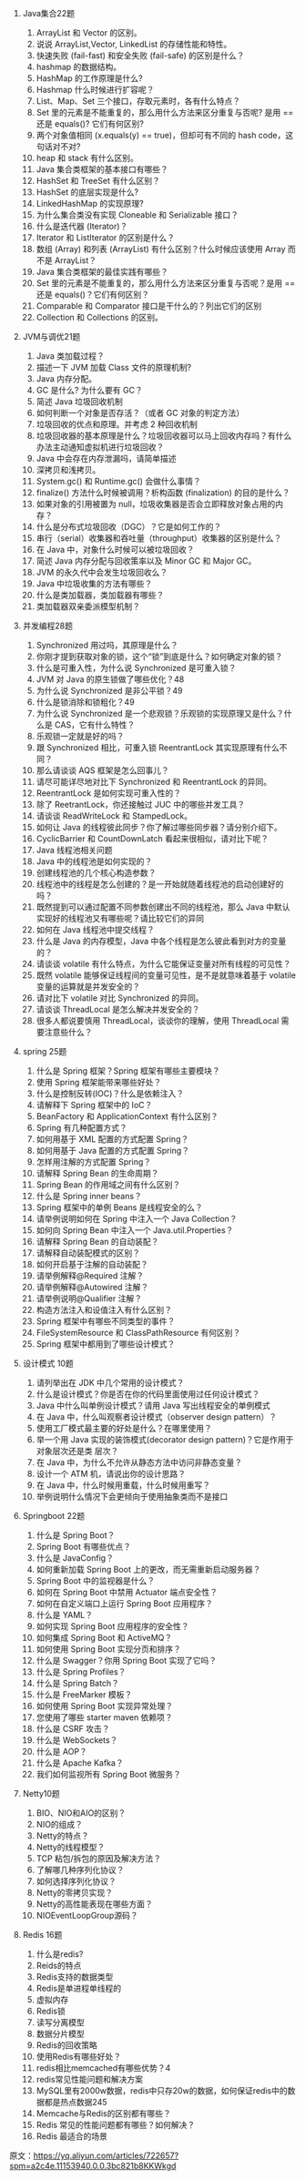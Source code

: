 1. Java集合22题
    1. ArrayList 和 Vector 的区别。
    2. 说说 ArrayList,Vector, LinkedList 的存储性能和特性。
    3. 快速失败 (fail-fast) 和安全失败 (fail-safe) 的区别是什么？
    4. hashmap 的数据结构。
    5. HashMap 的工作原理是什么?
    6. Hashmap 什么时候进行扩容呢？
    7. List、Map、Set 三个接口，存取元素时，各有什么特点？
    8. Set 里的元素是不能重复的，那么用什么方法来区分重复与否呢? 是用 == 还是 equals()? 它们有何区别?
    9. 两个对象值相同 (x.equals(y) == true)，但却可有不同的 hash code，这句话对不对?
    10. heap 和 stack 有什么区别。
    11. Java 集合类框架的基本接口有哪些？
    12. HashSet 和 TreeSet 有什么区别？
    13. HashSet 的底层实现是什么?
    14. LinkedHashMap 的实现原理?
    15. 为什么集合类没有实现 Cloneable 和 Serializable 接口？
    16. 什么是迭代器 (Iterator)？
    17. Iterator 和 ListIterator 的区别是什么？
    18. 数组 (Array) 和列表 (ArrayList) 有什么区别？什么时候应该使用 Array 而不是 ArrayList？
    19. Java 集合类框架的最佳实践有哪些？
    20. Set 里的元素是不能重复的，那么用什么方法来区分重复与否呢？是用 == 还是 equals()？它们有何区别？
    21. Comparable 和 Comparator 接口是干什么的？列出它们的区别
    22. Collection 和 Collections 的区别。

2. JVM与调优21题
    1. Java 类加载过程？
    2. 描述一下 JVM 加载 Class 文件的原理机制?
    3. Java 内存分配。
    4. GC 是什么? 为什么要有 GC？
    5. 简述 Java 垃圾回收机制
    6. 如何判断一个对象是否存活？（或者 GC 对象的判定方法）
    7. 垃圾回收的优点和原理。并考虑 2 种回收机制
    8. 垃圾回收器的基本原理是什么？垃圾回收器可以马上回收内存吗？有什么办法主动通知虚拟机进行垃圾回收？
    9. Java 中会存在内存泄漏吗，请简单描述
    10. 深拷贝和浅拷贝。
    11. System.gc() 和 Runtime.gc() 会做什么事情？
    12. finalize() 方法什么时候被调用？析构函数 (finalization) 的目的是什么？
    13. 如果对象的引用被置为 null，垃圾收集器是否会立即释放对象占用的内存？
    14. 什么是分布式垃圾回收（DGC）？它是如何工作的？
    15. 串行（serial）收集器和吞吐量（throughput）收集器的区别是什么？
    16. 在 Java 中，对象什么时候可以被垃圾回收？
    17. 简述 Java 内存分配与回收策率以及 Minor GC 和 Major GC。
    18. JVM 的永久代中会发生垃圾回收么？
    19. Java 中垃圾收集的方法有哪些？
    20. 什么是类加载器，类加载器有哪些？
    21. 类加载器双亲委派模型机制？

3. 并发编程28题
    1. Synchronized 用过吗，其原理是什么？
    2. 你刚才提到获取对象的锁，这个“锁”到底是什么？如何确定对象的锁？
    3. 什么是可重入性，为什么说 Synchronized 是可重入锁？
    4. JVM 对 Java 的原生锁做了哪些优化？48
    5. 为什么说 Synchronized 是非公平锁？49
    6. 什么是锁消除和锁粗化？49
    7. 为什么说 Synchronized 是一个悲观锁？乐观锁的实现原理又是什么？什么是 CAS，它有什么特性？
    8. 乐观锁一定就是好的吗？
    9. 跟 Synchronized 相比，可重入锁 ReentrantLock 其实现原理有什么不同？
    10. 那么请谈谈 AQS 框架是怎么回事儿？
    11. 请尽可能详尽地对比下 Synchronized 和 ReentrantLock 的异同。
    12. ReentrantLock 是如何实现可重入性的？
    13. 除了 ReetrantLock，你还接触过 JUC 中的哪些并发工具？
    14. 请谈谈 ReadWriteLock 和 StampedLock。
    15. 如何让 Java 的线程彼此同步？你了解过哪些同步器？请分别介绍下。
    16. CyclicBarrier 和 CountDownLatch 看起来很相似，请对比下呢？
    17. Java 线程池相关问题
    18. Java 中的线程池是如何实现的？
    19. 创建线程池的几个核心构造参数？
    20. 线程池中的线程是怎么创建的？是一开始就随着线程池的启动创建好的吗？
    21. 既然提到可以通过配置不同参数创建出不同的线程池，那么 Java 中默认实现好的线程池又有哪些呢？请比较它们的异同
    22. 如何在 Java 线程池中提交线程？
    23. 什么是 Java 的内存模型，Java 中各个线程是怎么彼此看到对方的变量的？
    24. 请谈谈 volatile 有什么特点，为什么它能保证变量对所有线程的可见性？
    25. 既然 volatile 能够保证线程间的变量可见性，是不是就意味着基于 volatile 变量的运算就是并发安全的？
    26. 请对比下 volatile 对比 Synchronized 的异同。
    27. 请谈谈 ThreadLocal 是怎么解决并发安全的？
    28. 很多人都说要慎用 ThreadLocal，谈谈你的理解，使用 ThreadLocal 需要注意些什么？

4. spring 25题
    1. 什么是 Spring 框架？Spring 框架有哪些主要模块？
    2. 使用 Spring 框架能带来哪些好处？
    3. 什么是控制反转(IOC)？什么是依赖注入？
    4. 请解释下 Spring 框架中的 IoC？
    5. BeanFactory 和 ApplicationContext 有什么区别？
    6. Spring 有几种配置方式？
    7. 如何用基于 XML 配置的方式配置 Spring？
    8. 如何用基于 Java 配置的方式配置 Spring？
    9. 怎样用注解的方式配置 Spring？
    10. 请解释 Spring Bean 的生命周期？
    11. Spring Bean 的作用域之间有什么区别？
    12. 什么是 Spring inner beans？
    13. Spring 框架中的单例 Beans 是线程安全的么？
    14. 请举例说明如何在 Spring 中注入一个 Java Collection？
    15. 如何向 Spring Bean 中注入一个 Java.util.Properties？
    16. 请解释 Spring Bean 的自动装配？
    17. 请解释自动装配模式的区别？
    18. 如何开启基于注解的自动装配？
    19. 请举例解释@Required 注解？
    20. 请举例解释@Autowired 注解？
    21. 请举例说明@Qualifier 注解？
    22. 构造方法注入和设值注入有什么区别？
    23. Spring 框架中有哪些不同类型的事件？
    24. FileSystemResource 和 ClassPathResource 有何区别？
    25. Spring 框架中都用到了哪些设计模式？

5. 设计模式 10题
    1. 请列举出在 JDK 中几个常用的设计模式？
    2. 什么是设计模式？你是否在你的代码里面使用过任何设计模式？
    3. Java 中什么叫单例设计模式？请用 Java 写出线程安全的单例模式
    4. 在 Java 中，什么叫观察者设计模式（observer design pattern）？
    5. 使用工厂模式最主要的好处是什么？在哪里使用？
    6. 举一个用 Java 实现的装饰模式(decorator design pattern)？它是作用于对象层次还是类
    层次？
    7. 在 Java 中，为什么不允许从静态方法中访问非静态变量？
    8. 设计一个 ATM 机，请说出你的设计思路？
    9. 在 Java 中，什么时候用重载，什么时候用重写？
    10. 举例说明什么情况下会更倾向于使用抽象类而不是接口

6. Springboot 22题
    1. 什么是 Spring Boot？
    2. Spring Boot 有哪些优点？
    3. 什么是 JavaConfig？
    4. 如何重新加载 Spring Boot 上的更改，而无需重新启动服务器？
    5. Spring Boot 中的监视器是什么？
    6. 如何在 Spring Boot 中禁用 Actuator 端点安全性？
    7. 如何在自定义端口上运行 Spring Boot 应用程序？
    8. 什么是 YAML？
    9. 如何实现 Spring Boot 应用程序的安全性？
    10. 如何集成 Spring Boot 和 ActiveMQ？
    11. 如何使用 Spring Boot 实现分页和排序？
    12. 什么是 Swagger？你用 Spring Boot 实现了它吗？
    13. 什么是 Spring Profiles？
    14. 什么是 Spring Batch？
    15. 什么是 FreeMarker 模板？
    16. 如何使用 Spring Boot 实现异常处理？
    17. 您使用了哪些 starter maven 依赖项？
    18. 什么是 CSRF 攻击？
    19. 什么是 WebSockets？
    20. 什么是 AOP？
    21. 什么是 Apache Kafka？
    22. 我们如何监视所有 Spring Boot 微服务？

7. Netty10题
    1. BIO、NIO和AIO的区别？
    2. NIO的组成？
    3. Netty的特点？
    4. Netty的线程模型？
    5. TCP 粘包/拆包的原因及解决方法？
    6. 了解哪几种序列化协议？
    7. 如何选择序列化协议？
    8. Netty的零拷贝实现？
    9. Netty的高性能表现在哪些方面？
    10. NIOEventLoopGroup源码？

8. Redis 16题
    1. 什么是redis?
    2. Reids的特点
    3. Redis支持的数据类型
    4. Redis是单进程单线程的
    5. 虚拟内存
    6. Redis锁
    7. 读写分离模型
    8. 数据分片模型
    9. Redis的回收策略
    10. 使用Redis有哪些好处？
    11. redis相比memcached有哪些优势？4
    12. redis常见性能问题和解决方案
    13. MySQL里有2000w数据，redis中只存20w的数据，如何保证redis中的数据都是热点数据245
    14. Memcache与Redis的区别都有哪些？
    15. Redis 常见的性能问题都有哪些？如何解决？
    16. Redis 最适合的场景

原文：https://yq.aliyun.com/articles/722657?spm=a2c4e.11153940.0.0.3bc821b8KKWkgd